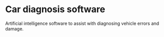 # Car diagnosis software

Artificial intelligence software to assist with diagnosing vehicle errors and damage. 
